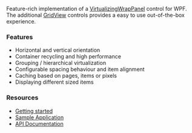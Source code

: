 Feature-rich implementation of a [VirtualizingWrapPanel](https://sbaeumlisberger.github.io/VirtualizingWrapPanel/api/WpfToolkit.Controls.VirtualizingWrapPanel.html) control for WPF. The additional [GridView](https://sbaeumlisberger.github.io/VirtualizingWrapPanel/api/WpfToolkit.Controls.GridView.html) controls provides a easy to use out-of-the-box experience.

### Features
* Horizontal and vertical orientation
* Container recycling and high performance
* Grouping / hierarchical virtualization
* Configurable spacing behaviour and item alignment
* Caching based on pages, items or pixels
* Displaying different sized items

### Resources
* [Getting started](https://sbaeumlisberger.github.io/VirtualizingWrapPanel/docs/getting-started.html)
* [Sample Application](https://github.com/sbaeumlisberger/VirtualizingWrapPanel/tree/master/SamplesApplication.md)
* [API Documentation](https://sbaeumlisberger.github.io/VirtualizingWrapPanel/api/WpfToolkit.Controls.html)